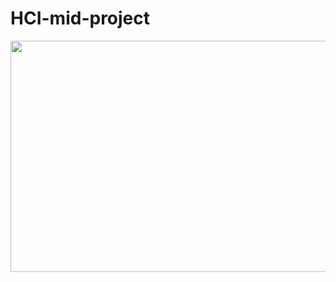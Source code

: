 # HCI-mid-project


<img src="https://user-images.githubusercontent.com/59547069/103399010-75da3b00-4b82-11eb-8eac-7623aa63f791.png" width="700" height="370">
